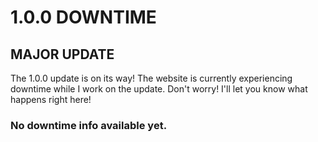 # 1.0.0 DOWNTIME
## MAJOR UPDATE
The 1.0.0 update is on its way! The website is currently experiencing downtime while I work on the update. Don't worry! I'll let you know what happens right here!

### No downtime info available yet.
